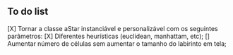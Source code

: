 ## To do list
[X] Tornar a classe aStar instanciável e personalizável com os seguintes parâmetros:
  [X] Diferentes heurísticas (euclidean, manhattam, etc);
[] Aumentar número de células sem aumentar o tamanho do labirinto em tela;